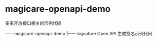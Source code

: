 # magicare-openapi-demo
麦麦开放接口相关的示例代码

---- magicare-openapi-demo
   |---- signature Open API 生成签名示例代码